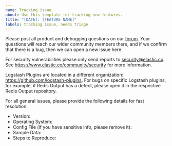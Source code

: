 ```yaml
---
name: Tracking issue
about: Use this template for tracking new features.
title: "[DATE]: [FEATURE NAME]"
labels: tracking issue, needs triage
---
```


Please post all product and debugging questions on our [forum](https://discuss.elastic.co/c/logstash). Your questions will reach our wider community members there, and if we confirm that there is a bug, then we can open a new issue here.

For security vulnerabilities please only send reports to security@elastic.co.
See https://www.elastic.co/community/security for more information.

Logstash Plugins are located in a different organization: https://github.com/logstash-plugins. For bugs on specific Logstash plugins, for example, if Redis Output has a defect, please open it in the respective Redis Output repository. 

For all general issues, please provide the following details for fast resolution:

- Version:
- Operating System:
- Config File (if you have sensitive info, please remove it):
- Sample Data:
- Steps to Reproduce:
